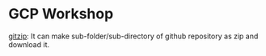 # GCP Workshop

[gitzip](https://kinolien.github.io/gitzip/): It can make sub-folder/sub-directory of github repository as zip and download it.
